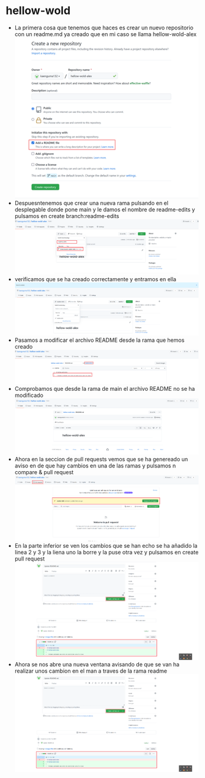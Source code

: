 # hellow-wold


- La primera cosa que tenemos que haces es crear un nuevo repositorio con un readme.md ya creado que en mi caso se llama hellow-wold-alex ![GitHub Logo](/githellow/1.png)
- Despuesntenemos que crear una nueva rama pulsando en el desplegable donde pone main y le damos el nombre de readme-edits y pulsamos en create branch:readme-edits ![GitHub Logo](/githellow/2.png)
- verificamos que se ha creado correctamente y entramos en ella ![GitHub Logo](/githellow/3.png)
- Pasamos a modificar el archivo README desde la rama que hemos creado ![GitHub Logo](/githellow/4.png)
- Comprobamos que desde la rama de main el archivo README no se ha modificado ![GitHub Logo](/githellow/5.png)
- Ahora en la seccion de pull requests vemos que se ha genereado un aviso en de que hay cambios en una de las ramas y pulsamos n compare & pull request ![GitHub Logo](/githellow/6.png)
- En la parte inferior se ven los cambios que se han echo se ha añadido la linea 2 y 3 y la liena uno la borre y la puse otra vez y pulsamos en create pull request  ![GitHub Logo](/githellow/7.png)
- Ahora se nos abre una nueva ventana avisando de que se van ha realizar unos cambion en el man a traves de la rama readme ![GitHub Logo](/githellow/7.png)

